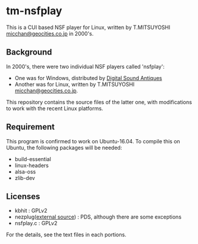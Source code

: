 # tm-nsfplay

This is a CUI based NSF player for Linux, written by T.MITSUYOSHI <micchan@geocities.co.jp> in 2000's.


## Background

In 2000's, there were two individual NSF players called 'nsfplay':

- One was for Windows, distributed by [Digital Sound Antiques](http://dsa.sakura.ne.jp/)
- Another was for Linux, written by T.MITSUYOSHI <micchan@geocities.co.jp>.

This repository contains the source files of the latter one, with modifications to work with the recent Linux platforms.


## Requirement

This program is confirmed to work on Ubuntu-16.04.  To compile this on Ubuntu, the following packages will be needed:

- build-essential
- linux-headers
- alsa-oss
- zlib-dev


## Licenses

- kbhit : GPLv2
- nezplug([external source](https://github.com/AoiMoe/nezplug)) : PDS, although there are some exceptions
- nsfplay.c : GPLv2

For the details, see the text files in each portions.
